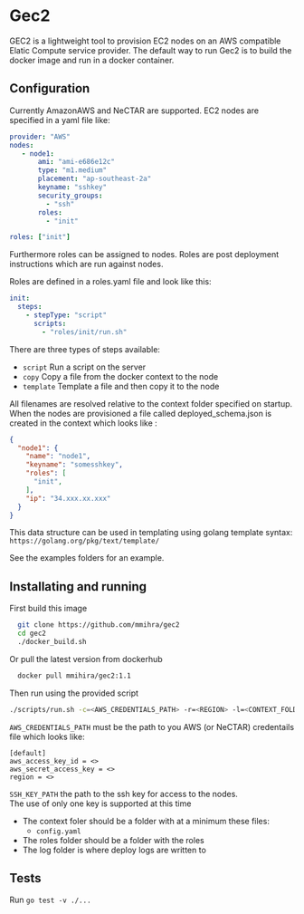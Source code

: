 # Gec2

GEC2 is a lightweight tool to provision EC2 nodes on an AWS compatible Elatic Compute service provider.
The default way to run Gec2 is to build the docker image and run in a docker container.

## Configuration

Currently AmazonAWS and NeCTAR are supported. EC2 nodes are specified in a yaml file like:

```yaml
provider: "AWS"
nodes:
   - node1:
       ami: "ami-e686e12c"
       type: "m1.medium"
       placement: "ap-southeast-2a"
       keyname: "sshkey"
       security_groups:
         - "ssh"
       roles:
         - "init"

roles: ["init"]
```

Furthermore roles can be assigned to nodes. Roles are post deployment instructions which are run against
nodes.

Roles are defined in a roles.yaml file and look like this:

```yaml
init:
  steps:
    - stepType: "script"
      scripts:
        - "roles/init/run.sh"
```

There are three types of steps available:<br>
- `script`
  Run a script on the server
- `copy`
  Copy a file from the docker context to the node
- `template`
  Template a file and then copy it to the node

All filenames are resolved relative to the context folder specified on startup.
When the nodes are provisioned a file called deployed_schema.json is created in the context which looks
like :

```json
{
  "node1": {
    "name": "node1",
    "keyname": "somesshkey",
    "roles": [
      "init",
    ],
    "ip": "34.xxx.xx.xxx"
  }
}
```

This data structure can be used in templating using golang template syntax:
`https://golang.org/pkg/text/template/`

See the examples folders for an example.

## Installating and running

First build this image

```bash
  git clone https://github.com/mmihra/gec2
  cd gec2
  ./docker_build.sh
```

Or pull the latest version from dockerhub

```bash
  docker pull mmihira/gec2:1.1
```

Then run using the provided script
```bash
./scripts/run.sh -c=<AWS_CREDENTIALS_PATH> -r=<REGION> -l=<CONTEXT_FOLDER> -s=<SSH_KEY_PATH> --roles=<PATH_TO_ROLES> --logs=<PATH_TO_LOGS>
```

`AWS_CREDENTIALS_PATH` must be the path to you AWS (or NeCTAR) credentails file which looks like:
```
[default]
aws_access_key_id = <>
aws_secret_access_key = <>
region = <>
```

`SSH_KEY_PATH` the path to the ssh key for access to the nodes. <br/>
The use of only one key is supported at this time

- The context foler should be a folder with at a minimum these files:
  - `config.yaml`
- The roles folder should be a folder with the roles
- The log folder is where deploy logs are written to

## Tests

Run `go test -v ./...`
